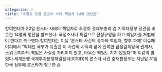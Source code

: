 ```yaml
---
categories: h
title: "추경호 포함 론스타 사태 책임자 14명 명단은"
---
```

참여연대가 22일 론스타 사태의 책임자로 추경호 경제부총리 겸 기획재정부 장관을 비롯한 14명의 명단을 발표했다. 국정조사나 특검으로 진상규명을 하고 책임자를 처벌해야 한다고 촉구했다.참여연대는 이날 ‘론스타 사건의 경과와 책임자, 향후 과제’ 이슈페이퍼에서 “막대한 국부가 유출된 이 사건의 시작과 끝에 관여한 금융감독당국 관계자, 소위 모피아의 책임은 사실상 가리어져 있고, 아무런 책임도 지지 않았다”며 이같이 밝혔다.세계은행 국제투자분쟁해결센터(ICSID)의 론스타 사건 중재판정부는 지난달 31일 한국 정부에 론스타가 청구한 손